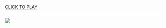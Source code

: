 
<a href="https://premium76.site?title=github_games_unblocked&ref=13M">CLICK TO PLAY</a></h3>
<hr>

<a href="https://premium76.site?title=github_games_unblocked&ref=13M"><img src="https://clearcache.store/games.png"></a>


